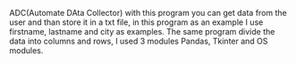 ADC(Automate DAta Collector) with this program you can get data from the user and than store it in a txt file, in this program as an example I use firstname, lastname and city as examples. The same program divide the data into columns and rows, I used 3 modules Pandas, Tkinter and OS modules.
